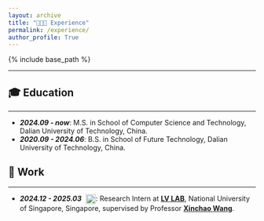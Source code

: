 ```yaml
---
layout: archive
title: "👨🏻‍💻 Experience"
permalink: /experience/
author_profile: True
---
```


<style>
table, th, td {
  border: none;
  border-collapse: collapse;
}
</style>

{% include base_path %}

<hr>

## 🎓 Education
<hr>
<ul>
    <li>
        <strong><i>2024.09 - now</i></strong>: M.S. in School of Computer Science and Technology, Dalian University of Technology, China.
    </li>
    <li>
        <strong><i>2020.09 - 2024.06</i></strong>: B.S. in School of Future Technology, Dalian University of Technology, China.
    </li>
</ul>

 

## 💼 Work
<hr>
<ul>
    <li>
        <strong><i>2024.12 - 2025.03</i></strong> 
        <img src="{{ base_path }}/images/Inter/lvlogo.png" alt="LV LAB Logo" style="width:20px; height:20px; vertical-align:middle; margin-left:5px;">: 
        Research Intern at <a href="http://www.lv-nus.org/" target="_blank"><strong>LV LAB</strong></a>, 
        National University of Singapore, Singapore, supervised by Professor 
        <a href="https://sites.google.com/site/sitexinchaowang/" target="_blank"><strong>Xinchao Wang</strong></a>.
    </li>
</ul>



